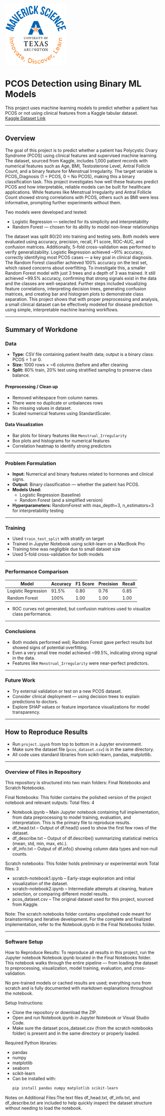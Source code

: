 ![](UTA-DataScience-Logo.png)

# PCOS Detection using Binary ML Models

This project uses machine learning models to predict whether a patient has PCOS or not using clinical features from a Kaggle tabular dataset.  
[Kaggle Dataset Link](https://www.kaggle.com/datasets/samikshadalvi/pcos-diagnosis-dataset)

---

## Overview
The goal of this project is to predict whether a patient has Polycystic Ovary Syndrome (PCOS) using clinical features and supervised machine learning. The dataset, sourced from Kaggle, includes 1,000 patient records with numerical features such as Age, BMI, Testosterone Level, Antral Follicle Count, and a binary feature for Menstrual Irregularity. The target variable is PCOS_Diagnosis (1 = PCOS, 0 = No PCOS), making this a binary classification task. This project investigates how well these features predict PCOS and how interpretable, reliable models can be built for healthcare applications. While features like Menstrual Irregularity and Antral Follicle Count showed strong correlations with PCOS, others such as BMI were less informative, prompting further experiments without them.

Two models were developed and tested:
* Logistic Regression — selected for its simplicity and interpretability
* Random Forest — chosen for its ability to model non-linear relationships
  
The dataset was split 80/20 into training and testing sets. Both models were evaluated using accuracy, precision, recall, F1 score, ROC-AUC, and confusion matrices. Additionally, 5-fold cross-validation was performed to verify generalizability. Logistic Regression achieved ~91% accuracy, correctly identifying most PCOS cases — a key goal in clinical diagnosis. The Random Forest classifier achieved 100% accuracy on the test set, which raised concerns about overfitting. To investigate this, a smaller Random Forest model with just 3 trees and a depth of 3 was trained. It still achieved ~99.5% accuracy, confirming that strong signals exist in the data and the classes are well-separated. Further steps included visualizing feature correlations, interpreting decision trees, generating confusion matrices, and creating bar and histogram plots to demonstrate class separation. This project shows that with proper preprocessing and analysis, a small clinical dataset can be effectively modeled for disease prediction using simple, interpretable machine learning workflows.
    
---

## Summary of Workdone

### Data
* **Type:** CSV file containing patient health data; output is a binary class: PCOS = 1 or 0.
* **Size:** 1000 rows × ~6 columns (before and after cleaning
* **Split:** 80% train, 20% test using stratified sampling to preserve class balance.

#### Preprocessing / Clean up
* Removed whitespace from column names.
* There were no duplicate or unbalances rows 
* No missing values in dataset.
* Scaled numerical features using StandardScaler.

#### Data Visualization
* Bar plots for binary features like `Menstrual_Irregularity`
* Box plots and histograms for numerical features
* Correlation heatmap to identify strong predictors

---

### Problem Formulation

* **Input:** Numerical and binary features related to hormones and clinical signs.
* **Output:** Binary classification — whether the patient has PCOS.
* **Models Used:**
  - Logistic Regression (baseline)
  - Random Forest (and a simplified version)
* **Hyperparameters:** RandomForest with max_depth=3, n_estimators=3 for interpretability testing

---

### Training

* Used `train_test_split` with stratify on target
* Trained in Jupyter Notebook using scikit-learn on a MacBook Pro
* Training time was negligible due to small dataset size
* Used 5-fold cross-validation for both models

---

### Performance Comparison

| Model              | Accuracy | F1 Score | Precision | Recall |
|-------------------|----------|----------|-----------|--------|
| Logistic Regression | 91.5%   | 0.80     | 0.76      | 0.85   |
| Random Forest       | 100%    | 1.00     | 1.00      | 1.00   |

* ROC curves not generated, but confusion matrices used to visualize class performance.

---

### Conclusions

* Both models performed well; Random Forest gave perfect results but showed signs of potential overfitting.
* Even a very small tree model achieved ~99.5%, indicating strong signal in the data.
* Features like `Menstrual_Irregularity` were near-perfect predictors.

---

### Future Work

* Try external validation or test on a new PCOS dataset.
* Consider clinical deployment — using decision trees to explain predictions to doctors.
* Explore SHAP values or feature importance visualizations for model transparency.

---

## How to Reproduce Results

* Run `project.ipynb` from top to bottom in a Jupyter environment.
* Make sure the dataset file (`pcos_dataset.csv`) is in the same directory.
* All code uses standard libraries from scikit-learn, pandas, matplotlib.

---

### Overview of Files in Repository
This repository is structured into two main folders: Final Notebooks and Scratch Notebooks.

Final Notebooks: This folder contains the polished version of the project notebook and relevant outputs:
Total files: 4
* Notebook.ipynb – Main Jupyter notebook containing full implementation, from data preprocessing to model training, evaluation, and interpretation. This is the primary file to reproduce results.
* df_head.txt – Output of df.head() used to show the first few rows of the dataset.
* df_describe.txt – Output of df.describe() summarizing statistical metrics (mean, std, min, max, etc.).
* df_info.txt – Output of df.info() showing column data types and non-null counts.

Scratch notebooks: This folder holds preliminary or experimental work
Total files: 3
* scratch-notebook1.ipynb – Early-stage exploration and initial visualization of the dataset.
* scratch-notebook2.ipynb – Intermediate attempts at cleaning, feature selection, or comparing different model results.
* pcos_dataset.csv – The original dataset used for this project, sourced from Kaggle.

Note: The scratch notebooks folder contains unpolished code meant for brainstorming and iterative development. For the complete and finalized implementation, refer to the Notebook.ipynb in the Final Notebooks folder.

---

### Software Setup

How to Reproduce Results: 
To reproduce all results in this project, run the Jupyter notebook Notebook.ipynb located in the Final Notebooks folder. This notebook walks through the entire pipeline — from loading the dataset to preprocessing, visualization, model training, evaluation, and cross-validation.

No pre-trained models or cached results are used; everything runs from scratch and is fully documented with markdown explanations throughout the notebook.

Setup Instructions:
* Clone the repository or download the ZIP.
* Open and run Notebook.ipynb in Jupyter Notebook or Visual Studio Code.
* Make sure the dataset pcos_dataset.csv (from the scratch notebooks folder) is present and in the same directory or properly loaded.

Required Python libraries:
* pandas
* numpy
* matplotlib
* seaborn
* scikit-learn
* Can be installed with:
  ```bash
  pip install pandas numpy matplotlib scikit-learn

Notes on Additional Files:The text files df_head.txt, df_info.txt, and df_describe.txt are included to help quickly inspect the dataset structure without needing to load the notebook.
